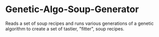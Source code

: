 # Genetic-Algo-Soup-Generator
Reads a set of soup recipes and runs various generations of a genetic algorithm to create a set of tastier, "fitter", soup recipes.

